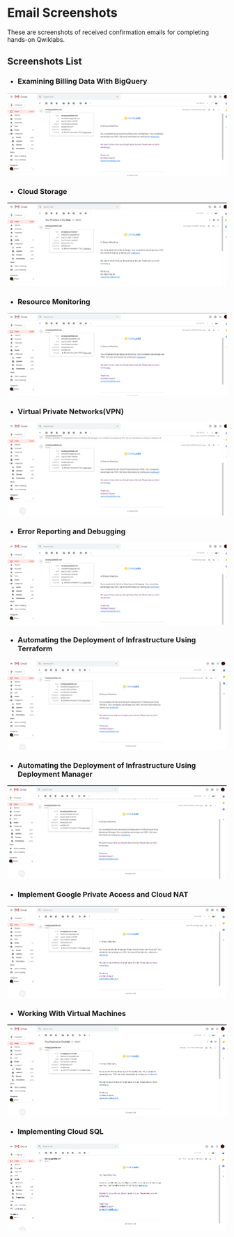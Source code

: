 # Email Screenshots

These are screenshots of received confirmation emails for completing hands-on Qwiklabs.

## Screenshots List

* ### Examining Billing Data With BigQuery

![Email screenshot for Examining Billing Data With BigQuery](./images/lab1.png "Examining Billing Data With BigQuery Lab")

* ### Cloud Storage

![Email screenshot for Cloud Storage](./images/lab2.png "Cloud Storage Lab")

* ### Resource Monitoring

![Email screenshot for Resource Monitoring](./images/lab3.png "Resource Monitoring Lab")

* ### Virtual Private Networks(VPN)

![Email screenshot for Virtual Private Networks(VPN)](./images/lab4.png "Virtual Private Networks(VPN) Lab")

* ### Error Reporting and Debugging

![Email screenshot for Error Reporting and Debugging](./images/lab5.png "Error Reporting and Debugging Lab")

* ### Automating the Deployment of Infrastructure Using Terraform

![Email screenshot for Automating the Deployment of Infrastructure Using Terraform](./images/lab6.png "Automating the Deployment of Infrastructure Using Terraform Lab")

* ### Automating the Deployment of Infrastructure Using Deployment Manager

![Email screenshot for Automating the Deployment of Infrastructure Using Deployment Manager](./images/lab7.png "Automating the Deployment of Infrastructure Using Deployment Manager Lab")

* ### Implement Google Private Access and Cloud NAT

![Email screenshot for Implement Google Private Access and Cloud NAT](./images/lab8.png "Implement Google Private Access and Cloud NAT Lab")

* ### Working With Virtual Machines

![Email screenshot for Working With Virtual Machines](./images/lab9.png "Working With Virtual Machines Lab")

* ### Implementing Cloud SQL

![Email screenshot for Implementing Cloud SQL](./images/lab10.png "Implementing Cloud SQL Lab")